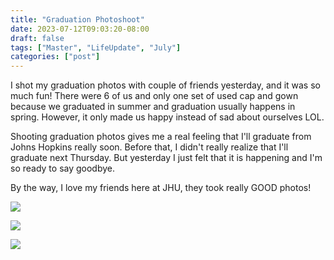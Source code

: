 ```yaml
---
title: "Graduation Photoshoot"
date: 2023-07-12T09:03:20-08:00
draft: false
tags: ["Master", "LifeUpdate", "July"]
categories: ["post"]
---
```


I shot my graduation photos with couple of friends yesterday, and it was so much fun! There were 6 of us and only one set of used cap and gown because we graduated in summer and graduation usually happens in spring. However, it only made us happy instead of sad about ourselves LOL. 

Shooting graduation photos gives me a real feeling that I'll graduate from Johns Hopkins really soon. Before that, I didn't really realize that I'll graduate next Thursday. But yesterday I just felt that it is happening and I'm so ready to say goodbye. 

By the way, I love my friends here at JHU, they took really GOOD photos!


![][photo1]

[photo1]: images/1.jpg

![][photo2]

[photo2]: images/123.jpg


![][photo3]

[photo3]: images/3.jpg

